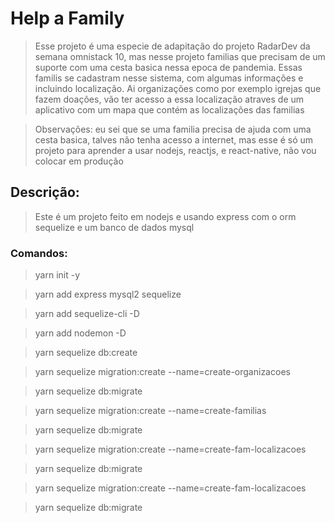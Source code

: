 # Help a Family

> Esse projeto é uma especie de adapitação do projeto RadarDev da semana omnistack 10, mas nesse projeto familias que precisam de um suporte com uma cesta basica nessa epoca de pandemia. Essas familis se cadastram nesse sistema, com algumas informações e incluindo localização. Ai organizações como por exemplo igrejas que fazem doações, vão ter acesso a essa localização atraves de um aplicativo com um mapa que contém as localizações das familias

> Observações: eu sei que se uma familia precisa de ajuda com uma cesta basica, talves não tenha acesso a  internet, mas esse é só um projeto para aprender a usar nodejs, reactjs, e react-native, não vou colocar em produção 

## Descrição:

>  Este é um projeto feito em nodejs e usando express com o orm sequelize e um banco de dados mysql

### Comandos:

> yarn init -y

> yarn add express mysql2 sequelize

> yarn add sequelize-cli -D

> yarn add nodemon -D

> yarn sequelize db:create

> yarn sequelize migration:create --name=create-organizacoes

> yarn sequelize db:migrate

> yarn sequelize migration:create --name=create-familias

> yarn sequelize db:migrate

> yarn sequelize migration:create --name=create-fam-localizacoes

> yarn sequelize db:migrate

> yarn sequelize migration:create --name=create-fam-localizacoes

> yarn sequelize db:migrate